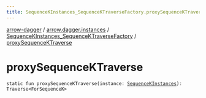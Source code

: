 ```yaml
---
title: SequenceKInstances_SequenceKTraverseFactory.proxySequenceKTraverse - arrow-dagger
---
```


[arrow-dagger](../../index.html) / [arrow.dagger.instances](../index.html) / [SequenceKInstances_SequenceKTraverseFactory](index.html) / [proxySequenceKTraverse](./proxy-sequence-k-traverse.html)

# proxySequenceKTraverse

`static fun proxySequenceKTraverse(instance: `[`SequenceKInstances`](../-sequence-k-instances/index.html)`): Traverse<ForSequenceK>`